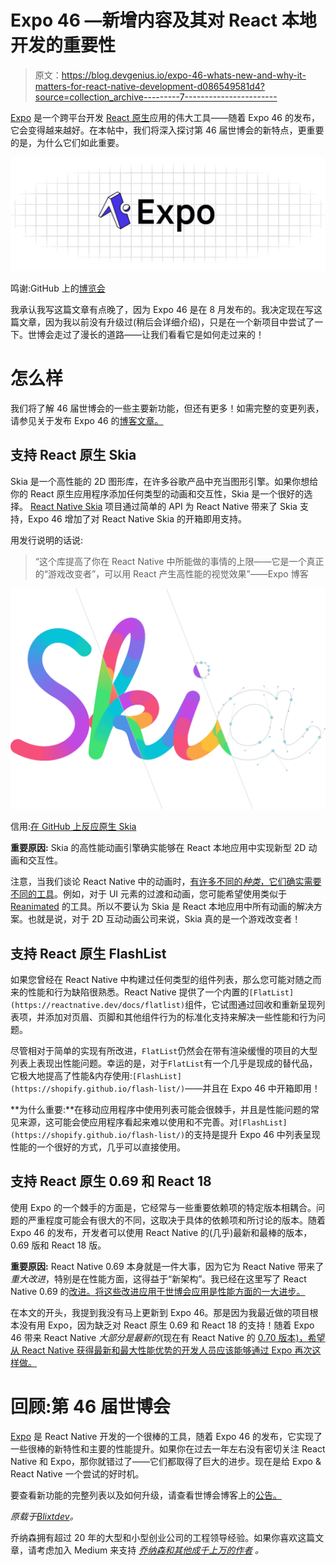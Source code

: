 # Expo 46 —新增内容及其对 React 本地开发的重要性

> 原文：<https://blog.devgenius.io/expo-46-whats-new-and-why-it-matters-for-react-native-development-d086549581d4?source=collection_archive---------7----------------------->

[Expo](http://expo.dev) 是一个跨平台开发 [React 原生](http://reactnative.dev)应用的伟大工具——随着 Expo 46 的发布，它会变得越来越好。在本帖中，我们将深入探讨第 46 届世博会的新特点，更重要的是，为什么它们如此重要。

![](img/8f6f4c693acae6540895504af1510f14.png)

鸣谢:GitHub 上的[博览会](https://github.com/expo/expo)

我承认我写这篇文章有点晚了，因为 Expo 46 是在 8 月发布的。我决定现在写这篇文章，因为我以前没有升级过(稍后会详细介绍)，只是在一个新项目中尝试了一下。世博会走过了漫长的道路——让我们看看它是如何走过来的！

# 怎么样

我们将了解 46 届世博会的一些主要新功能，但还有更多！如需完整的变更列表，请参见关于发布 Expo 46 的[博客文章。](https://blog.expo.dev/expo-sdk-46-c2a1655f63f7)

## 支持 **React 原生 Skia**

Skia 是一个高性能的 2D 图形库，在许多谷歌产品中充当图形引擎。如果你想给你的 React 原生应用程序添加任何类型的动画和交互性，Skia 是一个很好的选择。 [React Native Skia](https://shopify.github.io/react-native-skia/) 项目通过简单的 API 为 React Native 带来了 Skia 支持，Expo 46 增加了对 React Native Skia 的开箱即用支持。

用发行说明的话说:

> “这个库提高了你在 React Native 中所能做的事情的上限——它是一个真正的“游戏改变者”，可以用 React 产生高性能的视觉效果”——Expo 博客

![](img/0a9842fdd207b768b30016672bc56a60.png)

信用:[在 GitHub 上反应原生 Skia](https://github.com/Shopify/react-native-skia)

**重要原因:** Skia 的高性能动画引擎确实能够在 React 本地应用中实现新型 2D 动画和交互性。

注意，当我们谈论 React Native 中的动画时，[有许多不同的*种类*，它们确实需要不同的工具](https://javascript.plainenglish.io/3-approaches-to-building-awesome-animations-in-react-native-dd86b6ad7aa6)。例如，对于 UI 元素的过渡和动画，您可能希望使用类似于 [Reanimated](https://docs.swmansion.com/react-native-reanimated/) 的工具。所以不要认为 Skia 是 React 本地应用中所有动画的解决方案。也就是说，对于 2D 互动动画公司来说，Skia 真的是一个游戏改变者！

## **支持 React 原生 FlashList**

如果您曾经在 React Native 中构建过任何类型的组件列表，那么您可能对随之而来的性能和行为缺陷很熟悉。React Native 提供了一个内置的`[FlatList](https://reactnative.dev/docs/flatlist)`组件，它试图通过回收和重新呈现列表项，并添加对页眉、页脚和其他组件行为的标准化支持来解决一些性能和行为问题。

尽管相对于简单的实现有所改进，`FlatList`仍然会在带有渲染缓慢的项目的大型列表上表现出性能问题。幸运的是，对于`FlatList`有一个几乎是现成的替代品，它极大地提高了性能&内存使用:`[FlashList](https://shopify.github.io/flash-list/)`——并且在 Expo 46 中开箱即用！

**为什么重要:**在移动应用程序中使用列表可能会很棘手，并且是性能问题的常见来源，这可能会使应用程序看起来难以使用和不完善。对`[FlashList](https://shopify.github.io/flash-list/)`的支持是提升 Expo 46 中列表呈现性能的一个很好的方式，几乎可以直接使用。

## **支持 React 原生 0.69 和 React 18**

使用 Expo 的一个棘手的方面是，它经常与一些重要依赖项的特定版本相耦合。问题的严重程度可能会有很大的不同，这取决于具体的依赖项和所讨论的版本。随着 Expo 46 的发布，开发者可以使用 React Native 的(几乎)最新和最棒的版本，0.69 版和 React 18 版。

**重要原因:** React Native 0.69 本身就是一件大事，因为它为 React Native 带来了*重大改进*，特别是在性能方面，这得益于“新架构”。我已经在这里写了 React Native 0.69 的[改进。将这些改进应用于世博会应用是性能方面的一大进步。](/whats-new-in-react-native-0-69-how-to-upgrade-and-why-it-matters-59f0841c08fc)

在本文的开头，我提到我没有马上更新到 Expo 46。那是因为我最近做的项目根本没有用 Expo，因为缺乏对 React 原生 0.69 和 React 18 的支持！随着 Expo 46 带来 React Native *大部分是最新的*(现在有 React Native 的 [0.70 版本)，希望从 React Native 获得最新和最大性能优势的开发人员应该能够通过 Expo 再次这样做。](/whats-new-in-react-native-0-70-how-to-upgrade-and-why-it-matters-67aa35d75e37)

# 回顾:第 46 届世博会

[Expo](http://expo.dev) 是 React Native 开发的一个很棒的工具，随着 Expo 46 的发布，它实现了一些很棒的新特性和主要的性能提升。如果你在过去一年左右没有密切关注 React Native 和 Expo，那你就错过了——它们都取得了巨大的进步。现在是给 Expo & React Native 一个尝试的好时机。

要查看新功能的完整列表以及如何升级，请查看世博会博客上的[公告。](https://blog.expo.dev/expo-sdk-46-c2a1655f63f7)

*原载于*[*Blixtdev*](https://blixtdev.com/expo-46-whats-new-and-why-it-matters/)*。*

乔纳森拥有超过 20 年的大型和小型创业公司的工程领导经验。如果你喜欢这篇文章，请考虑加入 Medium 来支持 [*乔纳森和其他成千上万的作者*](https://medium.com/@jonnystartup/membership) *。*